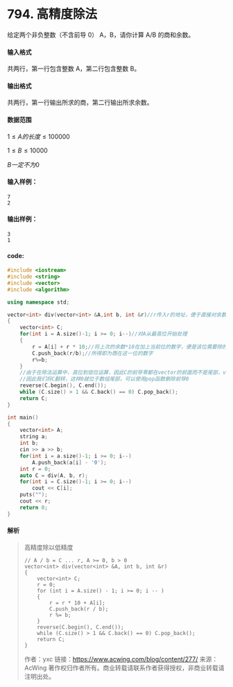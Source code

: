 # 794. 高精度除法

给定两个非负整数（不含前导 0） A，B，请你计算 A/B 的商和余数。

#### 输入格式

共两行，第一行包含整数 A，第二行包含整数 B。

#### 输出格式

共两行，第一行输出所求的商，第二行输出所求余数。

#### 数据范围

$1≤A的长度≤100000$

$1≤B≤10000$

$B 一定不为 0$

#### 输入样例：

```
7
2
```

#### 输出样例：

```
3
1
```

#### code:

```c++
#include <iostream>
#include <string>
#include <vector>
#include <algorithm>

using namespace std;

vector<int> div(vector<int> &A,int b, int &r)//r传入r的地址，便于直接对余数r进行修改
{
    vector<int> C;
    for(int i = A.size()-1; i >= 0; i--)//对A从最高位开始处理
    {
        r = A[i] + r * 10;//将上次的余数*10在加上当前位的数字，便是该位需要除的被除数
        C.push_back(r/b);//所得即为商在这一位的数字
        r%=b;
    }
    //由于在除法运算中，高位到低位运算，因此C的前导零都在vector的前面而不是尾部，vector只有删除最后一个数字pop_back是常数复杂度，而对于删除第一位没有相应的库函数可以使用，而且删除第一位，其余位也要前移，
    //因此我们将C翻转，这样0就位于数组尾部，可以使用pop函数删除前导0
    reverse(C.begin(), C.end());
    while (C.size() > 1 && C.back() == 0) C.pop_back();
    return C;
}

int main()
{
    vector<int> A;
    string a;
    int b;
    cin >> a >> b;
    for(int i = a.size()-1; i >= 0; i--)
        A.push_back(a[i] - '0');
    int r = 0;
    auto C = div(A, b, r);
    for(int i = C.size()-1; i >= 0; i--)
        cout << C[i];
    puts("");
    cout << r;
    return 0;
}
```

#### 解析

> 高精度除以低精度
>
> ```
> // A / b = C ... r, A >= 0, b > 0
> vector<int> div(vector<int> &A, int b, int &r)
> {
>     vector<int> C;
>     r = 0;
>     for (int i = A.size() - 1; i >= 0; i -- )
>     {
>         r = r * 10 + A[i];
>         C.push_back(r / b);
>         r %= b;
>     }
>     reverse(C.begin(), C.end());
>     while (C.size() > 1 && C.back() == 0) C.pop_back();
>     return C;
> }
> ```
>
> 作者：yxc
> 链接：https://www.acwing.com/blog/content/277/
> 来源：AcWing
> 著作权归作者所有。商业转载请联系作者获得授权，非商业转载请注明出处。
